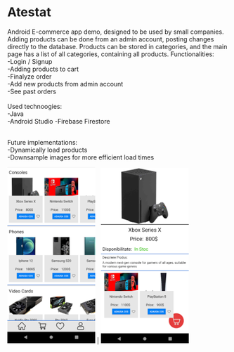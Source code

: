 # Atestat

  Android E-commerce app demo, designed to be used by small companies. Adding products can be done from an admin account, posting changes directly to the database.
Products can be stored in categories, and the main page has a list of all categories, containing all products.
Functionalities:<br>
  -Login / Signup<br>
  -Adding products to cart<br>
  -Finalyze order<br>
  -Add new products from admin account<br>
  -See past orders
 <br><br>
Used technoogies:<br>
  -Java<br>
  -Android Studio
  -Firebase Firestore<br>
<br>

Future implementations:<br>
-Dynamically load products<br>
-Downsample images for more efficient load times

<img src="https://github.com/edinebunu/Atestat/blob/master/Images/Screenshot%202021-07-03%20181410.png" width="200"> |
<img src="https://github.com/edinebunu/Atestat/blob/master/Images/Screenshot%202021-07-03%20181943.png" width="200"> 
